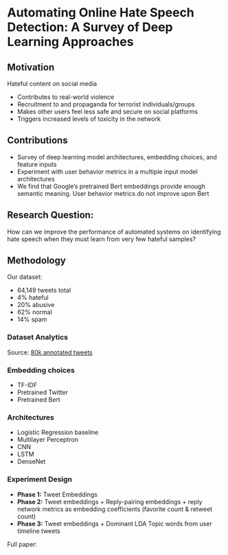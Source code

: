 # Automating Online Hate Speech Detection: A Survey of Deep Learning Approaches

## Motivation 
Hateful content on social media 
* Contributes to real-world violence
* Recruitment to and propaganda for terrorist individuals/groups
* Makes other users feel less safe and secure on social platforms
* Triggers increased levels of toxicity in the network

## Contributions 
* Survey of deep learning model architectures, embedding choices, and feature inputs
* Experiment with user behavior metrics in a multiple input model architectures
* We find that Google’s pretrained Bert embeddings provide enough semantic meaning. User behavior metrics do not improve upon Bert

## Research Question:
How can we improve the performance of automated systems on identifying hate speech when they must learn from very few hateful samples?

## Methodology
Our dataset: 
* 64,149 tweets total
* 4% hateful
* 20% abusive
* 62% normal
* 14% spam

### Dataset Analytics 
Source: [80k annotated tweets](http://www.aclweb.org/anthology/N16-2013)

### Embedding choices
* TF-IDF
* Pretrained Twitter
* Pretrained Bert

### Architectures 
* Logistic Regression baseline 
* Multilayer Perceptron 
* CNN
* LSTM
* DenseNet

### Experiment Design	
* <strong> Phase 1:</strong> Tweet Embeddings
* <strong>Phase 2:</strong> Tweet embeddings + Reply-pairing embeddings + reply network metrics as embedding coefficients (favorite count & retweet count)
* <strong>Phase 3:</strong> Tweet embeddings + Dominant LDA Topic words from user timeline tweets 

Full paper: 